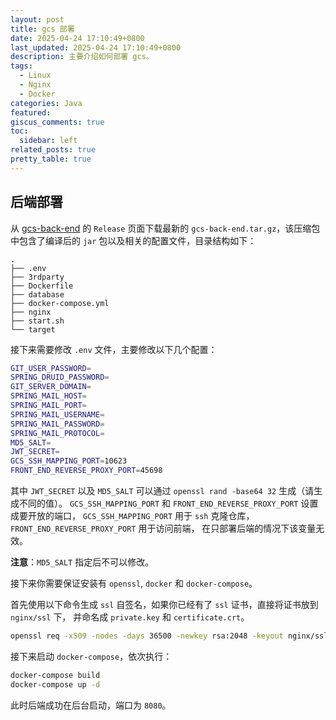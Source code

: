 ```yaml
---
layout: post
title: gcs 部署
date: 2025-04-24 17:10:49+0800
last_updated: 2025-04-24 17:10:49+0800
description: 主要介绍如何部署 gcs。
tags:
  - Linux
  - Nginx
  - Docker
categories: Java
featured:
giscus_comments: true
toc:
  sidebar: left
related_posts: true
pretty_table: true
---
```


## 后端部署

从 [gcs-back-end](https://github.com/CMIPT/gcs-back-end/releases) 的 `Release` 页面下载最新的
`gcs-back-end.tar.gz`，该压缩包中包含了编译后的 `jar` 包以及相关的配置文件，目录结构如下：

```
.
├── .env
├── 3rdparty
├── Dockerfile
├── database
├── docker-compose.yml
├── nginx
├── start.sh
└── target
```

接下来需要修改 `.env` 文件，主要修改以下几个配置：

```bash
GIT_USER_PASSWORD=
SPRING_DRUID_PASSWORD=
GIT_SERVER_DOMAIN=
SPRING_MAIL_HOST=
SPRING_MAIL_PORT=
SPRING_MAIL_USERNAME=
SPRING_MAIL_PASSWORD=
SPRING_MAIL_PROTOCOL=
MD5_SALT=
JWT_SECRET=
GCS_SSH_MAPPING_PORT=10623
FRONT_END_REVERSE_PROXY_PORT=45698
```

其中 `JWT_SECRET` 以及 `MD5_SALT` 可以通过 `openssl rand -base64 32` 生成（请生成不同的值）。
`GCS_SSH_MAPPING_PORT` 和 `FRONT_END_REVERSE_PROXY_PORT` 设置成要开放的端口，
`GCS_SSH_MAPPING_PORT` 用于 `ssh` 克隆仓库，`FRONT_END_REVERSE_PROXY_PORT` 用于访问前端，
在只部署后端的情况下该变量无效。

**注意**：`MD5_SALT` 指定后不可以修改。

接下来你需要保证安装有 `openssl`, `docker` 和 `docker-compose`。

首先使用以下命令生成 `ssl` 自签名，如果你已经有了 `ssl` 证书，直接将证书放到 `nginx/ssl` 下，
并命名成 `private.key` 和 `certificate.crt`。

```bash
openssl req -x509 -nodes -days 36500 -newkey rsa:2048 -keyout nginx/ssl/private.key -out nginx/ssl/certificate.crt
```

接下来启动 `docker-compose`，依次执行：

```bash
docker-compose build
docker-compose up -d
```

此时后端成功在后台启动，端口为 `8080`。
